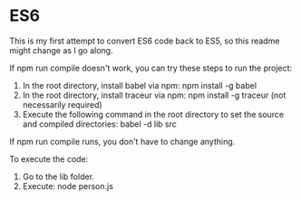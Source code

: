# ES6

This is my first attempt to convert ES6 code back to ES5, so this readme might change as I go along.

If npm run compile doesn't work, you can try these steps to run the project:

1) In the root directory, install babel via npm: npm install -g babel
2) In the root directory, install traceur via npm: npm install -g traceur (not necessarily required)
3) Execute the following command in the root directory to set the source and compiled directories: babel -d lib src

If npm run compile runs, you don't have to change anything.

To execute the code:

1) Go to the lib folder.
2) Execute: node person.js